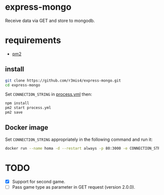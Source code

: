 # express-mongo

Receive data via GET and store to mongodb.

# requirements

* [pm2](http://pm2.keymetrics.io/docs/usage/quick-start/)
## install

```bash
git clone https://github.com/r3mis4/express-mongo.git
cd express-mongo
```
Set `CONNECTION_STRING` in [process.yml](./process.yml) then:

```bash
npm install
pm2 start process.yml
pm2 save
```

## Docker image

Set `CONNECTION_STRING` appropriately in the following command and run it:

```bash
docker run --name homa -d --restart always -p 80:3000 -e CONNECTION_STRING=mongodb://user:pwd@server:port/db remisa/express-mongo:1.0.0
```

# TODO

- [x] Support for second game.
- [ ] Pass game type as parameter in GET request (version 2.0.0).